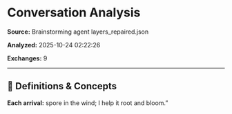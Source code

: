 # Conversation Analysis

**Source:** Brainstorming agent layers_repaired.json

**Analyzed:** 2025-10-24 02:22:26

**Exchanges:** 9

---

## 📖 Definitions & Concepts

**Each arrival:** spore in the wind; I help it root and bloom.”

